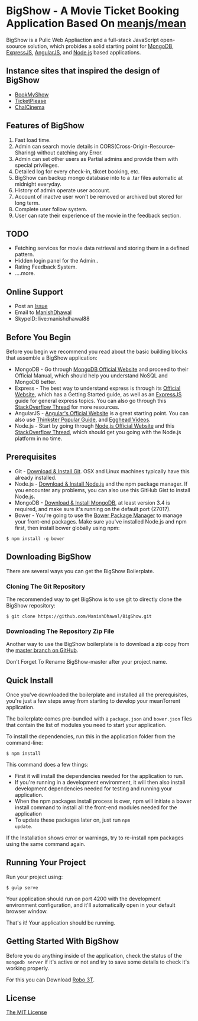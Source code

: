 # BigShow - A Movie Ticket Booking Application Based On [meanjs/mean](https://github.com/meanjs/mean)

BigShow is a Pulic Web Appliaction and a full-stack JavaScript open-soource solution, which probides a solid starting point for [MongoDB](https://www.mongodb.com), [ExpressJS](https://expressjs.com), [AngularJS](https://angularjs.org), and [Node.js](https://nodejs.org/en/) based applications.

## Instance sites that inspired the design of BigShow

* [BookMyShow](https://in.bookmyshow.com)
* [TicketPlease](http://www.ticketplease.com/)
* [ChalCinema](https://www.chalcinema.com/)

## Features of BigShow

  1. Fast load time.
  2. Admin can search movie details in CORS(Cross-Origin-Resource-Sharing) without catching any Error.
  3. Admin can set other users as Partial admins and provide them with special privileges.
  4. Detailed log for every check-in, tikcet booking, etc.
  5. BigShow can backup mongo database into to a .tar files automatic at midnight everyday.
  6. History of admin operate user account.
  7. Account of inactve user won't be removed or archived but stored for long term.
  8. Complete user follow system.
  9. User can rate their experience of the movie in the feedback section.


## TODO 

* Fetching services for movie data retrieval and storing them in a defined pattern.
* Hidden login panel for the Admin..
* Rating Feedback System.
* ....more.
  
  
## Online Support

* Post an [Issue](https://github.com/ManishDhawal/BigShow/issues)
* Email to [ManishDhawal](mailto:manishdhawal88@gmail.com)
* SkypeID: live:manishdhawal88



## Before You Begin

Before you begin we recommend you read about the basic building blocks that assemble a BigShow application:
* MongoDB - Go through [MongoDB Official Website](https://www.mongodb.com) and proceed to their Official Manual, which should help you understand NoSQL and MongoDB better.
* Express - The best way to understand express is through its [Official Website](https://expressjs.com), which has a Getting Started guide, as well as an [ExpressJS](https://expressjs.com) guide for general express topics. You can also go through this [StackOverflow Thread](https://stackoverflow.com/questions/8144214/learning-express-for-node-js) for more resources.
* AngularJS - [Angular's Official Website](https://angularjs.org) is a great starting point. You can also use [Thinkster Popular Guide](https://thinkster.io), and [Egghead Videos](https://egghead.io).
* Node.js - Start by going through [Node.js Official Website](https://nodejs.org/en/) and this [StackOverflow Thread](https://stackoverflow.com/questions/2353818/how-do-i-get-started-with-node-js), which should get you going with the Node.js platform in no time.

## Prerequisites

* Git - [Download & Install Git](https://git-scm.com/downloads). OSX and Linux machines typically have this already installed.
* Node.js - [Download & Install Node.js](https://nodejs.org/en/download/) and the npm package manager. If you encounter any problems, you can also use this GitHub Gist to install Node.js.
* MongoDB - [Download & Install MongoDB](http://www.mongodb.org/downloads), at least version 3.4 is required, and make sure it's running on the default port (27017).
* Bower - You're going to use the [Bower Package Manager](http://bower.io/) to manage your front-end packages. Make sure you've installed Node.js and npm first, then install bower globally using npm:

```npm
$ npm install -g bower
```

## Downloading BigShow

There are several ways you can get the BigShow Boilerplate.

### Cloning The Git Repository

The recommended way to get BigShow is to use git to directly clone the BigShow repository:

```git
$ git clone https://github.com/ManishDhawal/BigShow.git
``` 

### Downloading The Repository Zip File

Another way to use the BigShow boilerplate is to download a zip copy from the [master branch on GitHub](https://github.com/ManishDhawal/BigShow/archive/msater.zip).

Don't Forget To Rename BigShow-master after your project name.


## Quick Install

Once you've downloaded the boilerplate and installed all the prerequisites, you're just a few steps away from starting to develop your meanTorrent application.

The boilerplate comes pre-bundled with a <code>package.json</code> and <code>bower.json</code> files that contain the list of modules you need to start your application.

To install the dependencies, run this in the application folder from the command-line:

```npm
$ npm install
```

This command does a few things:

* First it will install the dependencies needed for the application to run.
* If you're running in a development environment, it will then also install development dependencies needed for testing and running your application.
* When the npm packages install process is over, npm will initiate a bower install command to install all the front-end modules needed for the application
* To update these packages later on, just run <code>npm update</code>.

If the Installation shows error or warnings, try to re-install npm packages using the same command again.


## Running Your Project

Run your project using:

```npm
$ gulp serve
```

Your application should run on port 4200 with the development environment configuration, and it'll automatically open in your default browser window.

That's it! Your application should be running.

## Getting Started With BigShow

Before you do anything inside of the application, check the status of the <code>mongodb server</code> if it's active or not and try to save some details to check it's working properly.

For this you can Download [Robo 3T](https://robomongo.org).


## License

[The MIT License](LICENSE.md)
